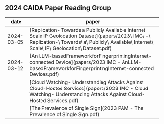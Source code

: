 ## 2024 CAIDA Paper Reading Group

| date | paper | 
|------|-------|
| 2024-03-05 | [Replication- Towards a Publicly Available Internet Scale IP Geolocation Dataset](papers/2023\ IMC\ -\ Replication-\ Towards\ a\ Publicly\ Available\ Internet\ Scale\ IP\ Geolocation\ Dataset.pdf)
| 2024-03-12 | [An LLM-basedFrameworkforFingerprintingInternet-connected Device](papers/2023 IMC - AnLLM-basedFrameworkforFingerprintingInternet-connected Devices.pdf) |
|     | [Cloud Watching- Understanding Attacks Against Cloud-Hosted Services](papers/2023 IMC - Cloud Watching- Understanding Attacks Against Cloud-Hosted Services.pdf) | 
|     | [The Prevalence of Single Sign](2023 PAM - The Prevalence of Single Sign.pdf)

